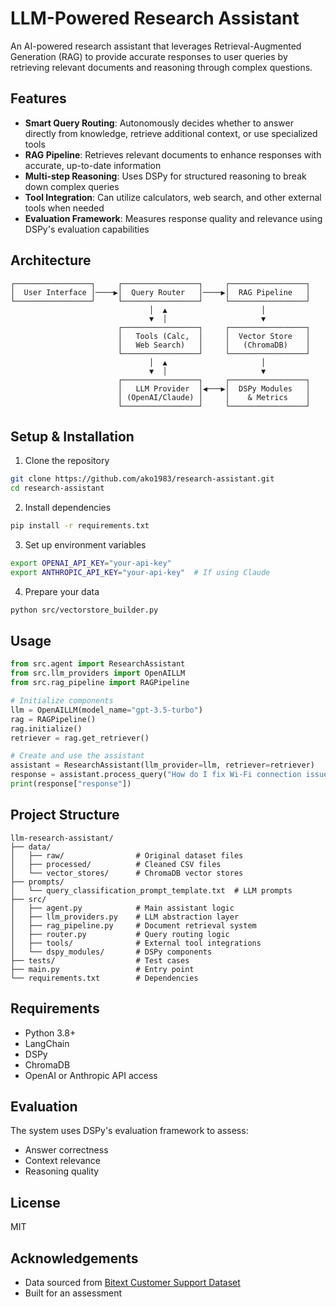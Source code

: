 
# LLM-Powered Research Assistant

An AI-powered research assistant that leverages Retrieval-Augmented Generation (RAG) to provide accurate responses to user queries by retrieving relevant documents and reasoning through complex questions.

## Features

- **Smart Query Routing**: Autonomously decides whether to answer directly from knowledge, retrieve additional context, or use specialized tools
- **RAG Pipeline**: Retrieves relevant documents to enhance responses with accurate, up-to-date information
- **Multi-step Reasoning**: Uses DSPy for structured reasoning to break down complex queries
- **Tool Integration**: Can utilize calculators, web search, and other external tools when needed
- **Evaluation Framework**: Measures response quality and relevance using DSPy's evaluation capabilities

## Architecture

```ascii
┌─────────────────┐     ┌─────────────────┐     ┌─────────────────┐
│  User Interface │────▶│  Query Router   │────▶│  RAG Pipeline   │
└─────────────────┘     └─────────────────┘     └─────────────────┘
                               │  ▲                     │
                               ▼  │                     ▼
                        ┌─────────────────┐     ┌─────────────────┐
                        │   Tools (Calc,  │     │  Vector Store   │
                        │   Web Search)   │     │   (ChromaDB)    │
                        └─────────────────┘     └─────────────────┘
                               │  ▲                     │
                               ▼  │                     ▼
                        ┌─────────────────┐     ┌─────────────────┐
                        │   LLM Provider  │◀───▶│  DSPy Modules   │
                        │ (OpenAI/Claude) │     │    & Metrics    │
                        └─────────────────┘     └─────────────────┘
```

## Setup & Installation

1. Clone the repository

```bash
git clone https://github.com/ako1983/research-assistant.git
cd research-assistant
```

2. Install dependencies

```bash
pip install -r requirements.txt
```

3. Set up environment variables

```bash
export OPENAI_API_KEY="your-api-key"
export ANTHROPIC_API_KEY="your-api-key"  # If using Claude
```

4. Prepare your data

```bash
python src/vectorstore_builder.py
```

## Usage

```python
from src.agent import ResearchAssistant
from src.llm_providers import OpenAILLM
from src.rag_pipeline import RAGPipeline

# Initialize components
llm = OpenAILLM(model_name="gpt-3.5-turbo")
rag = RAGPipeline()
rag.initialize()
retriever = rag.get_retriever()

# Create and use the assistant
assistant = ResearchAssistant(llm_provider=llm, retriever=retriever)
response = assistant.process_query("How do I fix Wi-Fi connection issues?")
print(response["response"])
```

## Project Structure

```
llm-research-assistant/
├── data/
│   ├── raw/                # Original dataset files
│   ├── processed/          # Cleaned CSV files
│   └── vector_stores/      # ChromaDB vector stores
├── prompts/
│   └── query_classification_prompt_template.txt  # LLM prompts
├── src/
│   ├── agent.py            # Main assistant logic
│   ├── llm_providers.py    # LLM abstraction layer
│   ├── rag_pipeline.py     # Document retrieval system
│   ├── router.py           # Query routing logic
│   ├── tools/              # External tool integrations
│   └── dspy_modules/       # DSPy components
├── tests/                  # Test cases
├── main.py                 # Entry point
└── requirements.txt        # Dependencies
```

## Requirements

- Python 3.8+
- LangChain
- DSPy
- ChromaDB
- OpenAI or Anthropic API access

## Evaluation

The system uses DSPy's evaluation framework to assess:

- Answer correctness
- Context relevance
- Reasoning quality

## License

MIT

## Acknowledgements

- Data sourced from [Bitext Customer Support Dataset](https://huggingface.co/datasets/bitext/Bitext-customer-support-llm-chatbot-training-dataset)
- Built for an assessment

```
